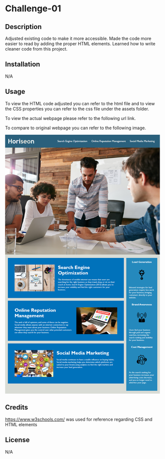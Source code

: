 # Challenge-01

## Description

Adjusted existing code to make it more accessible. Made the code more easier to read by adding the proper HTML elements. Learned how to write cleaner code from this project. 

## Installation

N/A

## Usage

To view the HTML code adjusted you can refer to the html file and to view the CSS properties 
you can refer to the css file under the assets folder. 

To view the actual webpage please refer to the following url link.

To compare to original webpage you can refer to the following image. 

![alt text](Assets/01-html-css-git-homework-demo.png)

## Credits

https://www.w3schools.com/ was used for reference regarding CSS and HTML elements 

## License

N/A